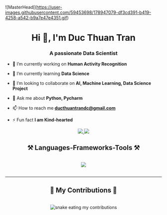 
![MasterHead[(https://user-images.githubusercontent.com/59453698/178947079-df3cd391-b419-4258-a542-b9a7e47e4351.gif)



 <h1 align="center">Hi 👋, I'm Duc Thuan Tran</h1>
<h3 align="center">A passionate Data Scientist</h3>

 

- 🔭 I’m currently working on **Human Activity Recognition**

- 🌱 I’m currently learning **Data Science**

- 👯 I’m looking to collaborate on **AI, Machine Learning, Data Science Project**

- 💬 Ask me about **Python, Pycharm**

- 📫 How to reach me **ducthuantrandc@gmail.com**

- ⚡ Fun fact **I am Kind-hearted**

<div align="center"> 
  <a href="mailto:ducthuantrandc@gmail.com">
    <img src="https://img.shields.io/badge/Gmail-333333?style=for-the-badge&logo=gmail&logoColor=red" />
  </a>
  <a href="https://linkedin.com/in/ducthuantran" target="_blank">
    <img src="https://img.shields.io/badge/LinkedIn-0077B5?style=for-the-badge&logo=linkedin&logoColor=white" target="_blank" />
  </a>
</div>

<h2 align="center">⚒️ Languages-Frameworks-Tools ⚒️</h2>
<br/>
<div align="center">
    <img src="https://skillicons.dev/icons?i=python,javascript,html,css,react,tensorflow,nodejs,nextjs,figma,vscode,pycharm,flask,git,jupyter" /><br>
</div>
<br/>
<hr/>

<div align="center">
  <h2>🐍 My Contributions 🐍</h2>
  <br>
  <img alt="snake eating my contributions" src="https://raw.githubusercontent.com/ThuanDanchoi/ThuanDanchoi/output/github-contribution-grid-snake.svg" />
  
  <br/><br/><br/>
</div>



 
